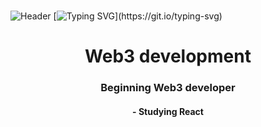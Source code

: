
#
![Header](https://user-images.githubusercontent.com/116753493/199011494-f7544ecf-a495-4e78-a054-002712971f77.gif)
[![Typing SVG](https://readme-typing-svg.herokuapp.com?color=%2336BCF7&lines=Welcome+to+my+system!)](https://git.io/typing-svg)
<h1 align="center"> Web3 development </h1>
<h3 align="center">Beginning Web3 developer</h3>
<h4 align="center">- Studying React</h4>
